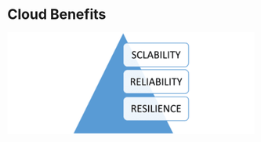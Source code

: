 # Cloud Benefits

[![](/media/cloud-computing-benefits.png)](https://www.colocationamerica.com/blog/cloud-computing-trends-in-2019?amp)



